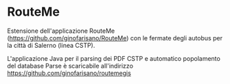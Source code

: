 # RouteMe
Estensione dell'applicazione RouteMe (https://github.com/ginofarisano/RouteMe) con le fermate degli autobus per la città di Salerno (linea CSTP). 

L'applicazione Java per il parsing dei PDF CSTP e automatico popolamento del database Parse è scaricabile all'indirizzo https://github.com/ginofarisano/routemegis
